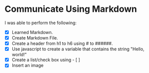 # Communicate Using Markdown

I was able to perform the following:
- [X] Learned Markdown.
- [X] Create Markdown File.
- [X] Create a header from h1 to h6 using # to ######. 
- [X] Use javascript to create a variable that contains the string "Hello, world!"
- [X] Create a list/check box using - [ ]
- [X] Insert an image
